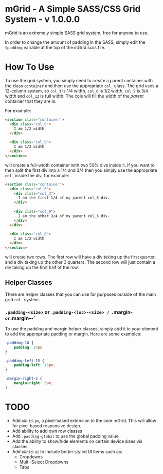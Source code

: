 # mGrid - A Simple SASS/CSS Grid System - v 1.0.0.0

mGrid is an extremely simple SASS grid system, free for anyone to use.

In order to change the amount of padding in the SASS, simply edit the `$padding` variable at the top of the mGrid.scss file.

# How To Use

To use the grid system, you simply need to create a parent container with the class `container` and then use the appropriate `col_` class. The grid uses a 12-column system, so `col_3` is 1/4 width, `col_6` is 1/2 width, `col_9` is 3/4 width and `col_12` is full width. The cols will fill the width of the *parent* container that they are in.

For example:

``` HTML
<section class="container">
  <div class="col_6">
    I am 1/2 width
  </div>
  
  <div class="col_6">
    I am 1/2 width
  </div>
</section>
```
will create a full-width container with two 50% divs inside it. If you want to then split the first div into a 1/4 and 3/4 then you simply use the appropriate `col_` inside the div, for example:

``` HTML
<section class="container">
  <div class="col_6">
    <div class="col_3">
      I am the first 1/4 of my parent col_6 div.
    </div>
    
    <div class="col_9">
      I am the other 3/4 of my parent col_6 div.
    </div>
  </div>
  
  <div class="col_6">
    I am 1/2 width
  </div>
</section>
```
will create two rows. The first row will have a div taking up the first quarter, and a div taking up the other 3 quarters. The second row will just contain a div taking up the first half of the row.

## Helper Classes
There are helper classes that you can use for purposes outside of the main grid `col_` system.

### `.padding-<size>` or `.padding-<loc>-<size> / `.margin-<size>` or `.margin-<loc>-<size>`
To use the padding and margin helper classes, simply add it to your element to add the appropriate padding or margin. Here are some examples:

``` CSS
.padding-10 {
	padding: 10px
}

.padding-left-15 {
	padding-left: 15px;
}

.margin-right-5 {
	margin-right: 5px;
}
```

# TODO
- Add `mGrid-px`, a pixel-based extension to the core mGrid. This will allow for pixel based responsive design.
- Add ability to add own row classes
- Add `.padding-global` to use the global padding value
- Add the ability to show/hide elements on certain device sizes via classes.
- Add `mGrid-ui` to include better styled UI items such as:
  - Dropdowns
  - Multi-Select Dropdowns
  - Tabs

